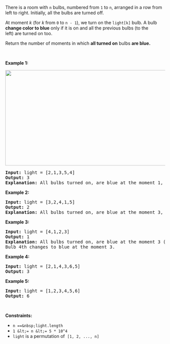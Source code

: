 There is a room with `` n `` bulbs, numbered from `` 1 `` to `` n ``, arranged in a row from left to right. Initially, all the bulbs are turned off.

At moment _k_ (for _k_ from `` 0 `` to `` n - 1 ``), we turn on the `` light[k] `` bulb. A bulb __change&nbsp;color to blue__ only if it is on and all the previous bulbs (to the left)&nbsp;are turned on too.

Return the number of moments in&nbsp;which __all&nbsp;turned on__ bulbs&nbsp;__are blue.__

&nbsp;

__Example 1:__

<img alt="" src="https://assets.leetcode.com/uploads/2020/02/29/sample_2_1725.png" style="width: 575px; height: 300px;"/>

<pre>
<strong>Input:</strong> light = [2,1,3,5,4]
<strong>Output:</strong> 3
<strong>Explanation:</strong> All bulbs turned on, are blue at the moment 1, 2 and 4.
</pre>

__Example 2:__

<pre>
<strong>Input:</strong> light = [3,2,4,1,5]
<strong>Output:</strong> 2
<strong>Explanation:</strong> All bulbs turned on, are blue at the moment 3, and 4 (index-0).
</pre>

__Example 3:__

<pre>
<strong>Input:</strong> light = [4,1,2,3]
<strong>Output:</strong> 1
<strong>Explanation:</strong> All bulbs turned on, are blue at the moment 3 (index-0).
Bulb 4th changes to blue at the moment 3.
</pre>

__Example 4:__

<pre>
<strong>Input:</strong> light = [2,1,4,3,6,5]
<strong>Output:</strong> 3
</pre>

__Example 5:__

<pre>
<strong>Input:</strong> light = [1,2,3,4,5,6]
<strong>Output:</strong> 6
</pre>

&nbsp;

__Constraints:__

*   `` n ==&nbsp;light.length ``
*   `` 1 &lt;= n &lt;= 5 * 10^4 ``
*   `` light `` is a permutation of&nbsp;&nbsp;`` [1, 2, ..., n] ``